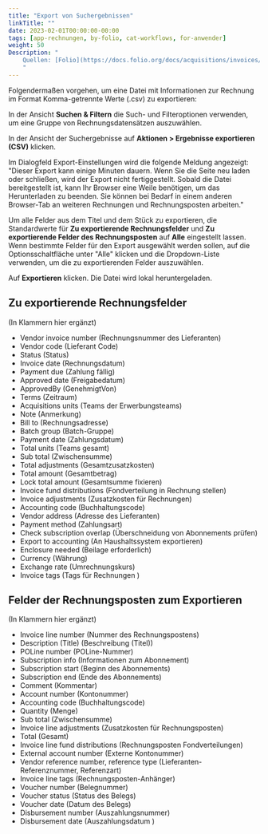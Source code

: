 ```yaml
---
title: "Export von Suchergebnissen"
linkTitle: ""
date: 2023-02-01T00:00:00-00:00
tags: [app-rechnungen, by-folio, cat-workflows, for-anwender]
weight: 50
Description: "
    Quellen: [Folio](https://docs.folio.org/docs/acquisitions/invoices/#exporting-search-results ) & [GBV](https://info.gbv.de/display/FOLIOGBVEXTERN/Folio:+Export+von+Suchergebnissen)
    "
---
```


Folgendermaßen vorgehen, um eine Datei mit Informationen zur Rechnung im Format Komma-getrennte Werte (.csv) zu exportieren:

In der Ansicht **Suchen & Filtern** die Such- und Filteroptionen verwenden, um eine Gruppe von Rechnungsdatensätzen auszuwählen.

In der Ansicht der Suchergebnisse auf **Aktionen > Ergebnisse exportieren (CSV)** klicken.

Im Dialogfeld Export-Einstellungen wird die folgende Meldung angezeigt: "Dieser Export kann einige Minuten dauern. Wenn Sie die Seite neu laden oder schließen, wird der Export nicht fertiggestellt. Sobald die Datei bereitgestellt ist, kann Ihr Browser eine Weile benötigen, um das Herunterladen zu beenden. Sie können bei Bedarf in einem anderen Browser-Tab an weiteren Rechnungen und Rechnungsposten arbeiten."

Um alle Felder aus dem Titel und dem Stück zu exportieren, die Standardwerte für **Zu exportierende Rechnungsfelder** und **Zu exportierende Felder des Rechnungsposten** auf **Alle** eingestellt lassen. Wenn bestimmte Felder für den Export ausgewählt werden sollen, auf die Optionsschaltfläche unter "Alle" klicken und die Dropdown-Liste verwenden, um die zu exportierenden Felder auszuwählen.

Auf **Exportieren** klicken. Die Datei wird lokal heruntergeladen.

## Zu exportierende Rechnungsfelder

(In Klammern hier ergänzt)

-   Vendor invoice number (Rechnungsnummer des Lieferanten)
-   Vendor code (Lieferant Code)
-   Status (Status)
-   Invoice date (Rechnungsdatum)
-   Payment due (Zahlung fällig)
-   Approved date (Freigabedatum)
-   ApprovedBy (GenehmigtVon)
-   Terms (Zeitraum)
-   Acquisitions units (Teams der Erwerbungsteams)
-   Note (Anmerkung)
-   Bill to (Rechnungsadresse)
-   Batch group (Batch-Gruppe)
-   Payment date (Zahlungsdatum)
-   Total units (Teams gesamt)
-   Sub total (Zwischensumme)
-   Total adjustments (Gesamtzusatzkosten)
-   Total amount (Gesamtbetrag)
-   Lock total amount (Gesamtsumme fixieren)
-   Invoice fund distributions (Fondverteilung in Rechnung stellen)
-   Invoice adjustments (Zusatzkosten für Rechnungen)
-   Accounting code (Buchhaltungscode)
-   Vendor address (Adresse des Lieferanten)
-   Payment method (Zahlungsart)
-   Check subscription overlap (Überschneidung von Abonnements prüfen)
-   Export to accounting (An Haushaltssystem exportieren)
-   Enclosure needed (Beilage erforderlich)
-   Currency (Währung)
-   Exchange rate (Umrechnungskurs)
-   Invoice tags (Tags für Rechnungen )

## Felder der Rechnungsposten zum Exportieren

(In Klammern hier ergänzt)

-   Invoice line number (Nummer des Rechnungspostens)
-   Description (Title) (Beschreibung (Titel))
-   POLine number (POLine-Nummer)
-   Subscription info (Informationen zum Abonnement)
-   Subscription start (Beginn des Abonnements)
-   Subscription end (Ende des Abonnements)
-   Comment (Kommentar)
-   Account number (Kontonummer)
-   Accounting code (Buchhaltungscode)
-   Quantity (Menge)
-   Sub total (Zwischensumme)
-   Invoice line adjustments (Zusatzkosten für Rechnungsposten)
-   Total (Gesamt)
-   Invoice line fund distributions (Rechnungsposten Fondverteilungen)
-   External account number (Externe Kontonummer)
-   Vendor reference number, reference type (Lieferanten-Referenznummer, Referenzart)
-   Invoice line tags (Rechnungsposten-Anhänger)
-   Voucher number (Belegnummer)
-   Voucher status (Status des Belegs)
-   Voucher date (Datum des Belegs)
-   Disbursement number (Auszahlungsnummer)
-   Disbursement date (Auszahlungsdatum )
